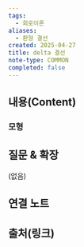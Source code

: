 ```yaml
---
tags:
  - 회로이론
aliases:
  - 환형 결선
created: 2025-04-27
title: delta 결선
note-type: COMMON
completed: false
---
```


## 내용(Content)

### 모형



## 질문 & 확장

(없음)

## 연결 노트

## 출처(링크)

